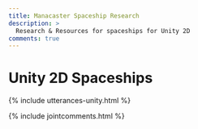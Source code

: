 ```yaml
---
title: Manacaster Spaceship Research
description: >
  Research & Resources for spaceships for Unity 2D
comments: true
---
```


# Unity 2D Spaceships

{% include utterances-unity.html %}

{% include jointcomments.html %}
